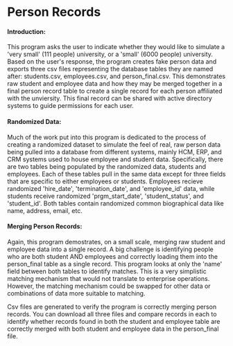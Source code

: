 # Person Records
#### Introduction:
This program asks the user to indicate whether they would like to simulate a 'very small' (111 people) university, or a 'small' (6000 people) university. Based on the user's response, the program creates fake person data and exports three csv files representing the database tables they are named after: students.csv, employees.csv, and person_final.csv. This demonstrates raw student and employee data and how they may be merged together in a final person record table to create a single record for each person affiliated with the unviersity. This final record can be shared with active directory systems to guide permissions for each user.

#### Randomized Data:
Much of the work put into this program is dedicated to the process of creating a randomized dataset to simulate the feel of real, raw person data being pulled into a database from different systems, mainly HCM, ERP, and CRM systems used to house employee and student data. Specifically, there are two tables being populated by the randomized data, students and employees. Each of these tables pull in the same data except for three fields that are specific to either employees or students. Employees recieve randomized 'hire_date', 'termination_date', and 'employee_id' data, while students receive randomized 'prgm_start_date', 'student_status', and 'student_id'. Both tables contain randomized common biographical data like name, address, email, etc.

#### Merging Person Records:
Again, this program demostrates, on a small scale, merging raw student and employee data into a single record. A big challenge is identifying people who are both student AND employees and correctly loading them into the person_final table as a single record. This program looks at only the 'name' field between both tables to identify matches. This is a very simplistic matching mechanism that would not translate to enterprise operations. However, the matching mechanism could be swapped for other data or combinations of data more suitable to matching.

Csv files are generated to verify the program is correctly merging person records. You can download all three files and compare records in each to identify whether records found in both the student and employee table are correctly merged with both student and employee data in the person_final file.

